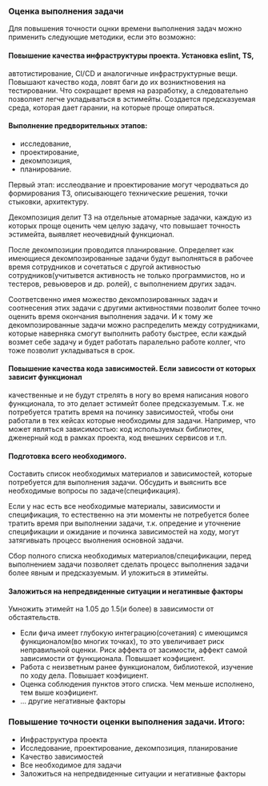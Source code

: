 ### Оценка выполнения задачи

Для повышения точности оцнки времени выполнения задач 
можно применить следующие методики, если это возможно:

#### Повышение качества инфраструктуры проекта. Установка eslint, TS,
автотистирование, CI/CD и аналогичные инфраструктурные вещи. Повышают качество 
кода, ловят баги до их возниктновения на тестировании. Что сокращает время
на разработку, а следовательно позволяет легче укладываться в эстимейты.
Создается предсказуемая среда, которая дает гарании, на которые проще опираться.


#### Выполнение предворительных этапов: 
  - исследование, 
  - проектирование, 
  - декомпозиция,
  - планирование.


  Первый этап: исслеодвание и проектирование могут черодваться 
  до формирования ТЗ, описывающего технические решения, точки стыковки, архитектуру. 


  Декомпозиция делит ТЗ на отдельные атомарные задачки, каждую из которых 
  проще оценить чем целую задачу, что повышает точность эстимейта, выявляет 
  неочевидный функционал. 

  
  После декомпозиции проводится планирование. Определяет как 
  имеющиеся декомпозированные задачи будут выполняться в рабочее время сотрудников 
  и сочетаться с другой активностью сотрудников(учитывется активность не только программистов,
  но и тестеров, ревьюверов и др. ролей), с выполнением других задач.


  Соответсвенно имея можество декомпозированных задач и соотнесения этих задачи 
  с другими активностями позволит более точно оценить время окончания выполнения 
  задачи. И к тому же декомпозированные задачи можно распределить между сотрудниками,
  которые наверняка смогут выполнить работу быстрее, если каждый возмет себе задачу и 
  будет работать паралельно работе коллег, что тоже позволит укладываться в срок.


#### Повышение качества кода зависимостей. Если зависости от которых зависит функционал
качественные и не будут стрелять в ногу во время написания нового функционала, то 
это делает эстимейт более предсказуемым. Т.к. не потребуется тратить время 
на починку зависимостей, чтобы они работали в тех кейсах которые необходимы для 
задачи. Например, что может являться зависимостью: код используемых библиотек, 
дженерный код в рамках проекта, код внешних сервисов и т.п.


#### Подготовка всего необходимого. 
Составить список необходимых материалов и зависимостей,
которые потребуется для выполнения задачи. Обсудить и выяснить все необходимые 
вопросы по задаче(спецификация). 

Если у нас есть все необходимые материалы, зависимости и спецификация, 
то естественно на эти моменты не потребуется более тратить 
время при выполнении задачи, т.к. опредение и уточнение спецификации и ожидание 
и починка зависимостей на ходу, могут затягивыать процесс выолнения основной задачи.

Сбор полного списка необходимых материалов/спецификации, перед выполнением задачи 
позволяет сделать процесс выполнения задачи более явным и предсказуемым. 
И уложиться в этимейты.

#### Заложиться на непредвиденные ситуации и негатинвые факторы
Умножить этимейт на 1.05 до 1.5(и более) в зависимости от обстаятельств.
- Если фича имеет глубокую интеграцию(сочетания) с имеющимся функционалом(во многих точках),
то это увеличивает риск неправильной оценки. Риск аффекта от засимости, 
аффект самой зависимости от функционала. Повышает коэфициент.
- Работа с неизветным ранее функционалом, библиотекой, изучение по ходу дела. 
Повышает коэфициент.
- Оценка соблюдения пунктов этого списка. Чем меньше исполнено, тем выше коэфициент.
- ... другие негативные факторы

### Повышение точности оценки выполнения задачи. Итого:
- Инфраструктура проекта
- Исследование, проектирование, декомпозиция, планирование
- Качество зависимостей
- Все необходимое для задачи
- Заложиться на непредвиденные ситуации и негативные факторы
